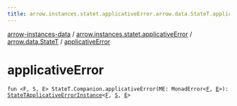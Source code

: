 ```yaml
---
title: arrow.instances.statet.applicativeError.arrow.data.StateT.applicativeError - arrow-instances-data
---
```


[arrow-instances-data](../../index.html) / [arrow.instances.statet.applicativeError](../index.html) / [arrow.data.StateT](index.html) / [applicativeError](./applicative-error.html)

# applicativeError

`fun <F, S, E> StateT.Companion.applicativeError(ME: MonadError<`[`F`](applicative-error.html#F)`, `[`E`](applicative-error.html#E)`>): `[`StateTApplicativeErrorInstance`](../../arrow.instances/-state-t-applicative-error-instance/index.html)`<`[`F`](applicative-error.html#F)`, `[`S`](applicative-error.html#S)`, `[`E`](applicative-error.html#E)`>`